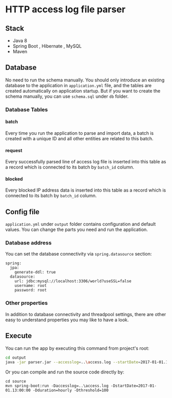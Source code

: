 # HTTP access log file parser


## Stack
- Java 8
- Spring Boot , Hibernate , MySQL
- Maven

## Database
No need to run the schema manually. You should only introduce an existing database to the application in `application.yml` file, and the tables are created automatically on application startup.
But if you want to create the schema manually, you can use `schema.sql` under `db` folder.

### Database Tables
#### batch
Every time you run the application to parse and import data, a batch is created with a unique ID and all other entities are related to this batch.
#### request
Every successfully parsed line of access log file is inserted into this table as a record which is connected to its batch by `batch_id` column.
#### blocked
Every blocked IP address data is inserted into this table as a record which is connected to its batch by `batch_id` column.


## Config file
`application.yml` under `output` folder contains configuration and default values. You can change the parts you need and run the application.
### Database address
You can set the database connectivity via `spring.datasource` section:
```
spring:
  jpa:
    generate-ddl: true
  datasource:
    url: jdbc:mysql://localhost:3306/world?useSSL=false
    username: root
    password: root
```

### Other properties
In addition to database connectivity and threadpool settings, there are other easy to understand properties you may like to have a look.

## Execute
You can run the app by executing this command from project's root:
```sh
cd output
java -jar parser.jar --accesslog=..\access.log --startDate=2017-01-01.13:00:00 --duration=hourly --threshold=100
```

Or you can compile and run the source code directly by:
```
cd source
mvn spring-boot:run -Daccesslog=..\access.log -DstartDate=2017-01-01.13:00:00 -Dduration=hourly -Dthreshold=100
```
